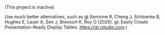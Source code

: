 (This project is inactive)

Use much better alternatives, such as [gt](https://gt.rstudio.com) (Iannone R, Cheng J, Schloerke B, Hughes E, Lauer A, Seo J, Brevoort K, Roy O (2025). gt: Easily Create Presentation-Ready Display Tables. https://gt.rstudio.com.)

